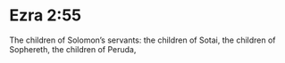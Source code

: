 # Ezra 2:55

The children of Solomon’s servants: the children of Sotai, the children of Sophereth, the children of Peruda,